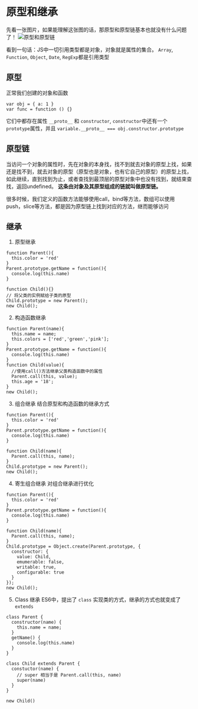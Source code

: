 # 原型和继承

先看一张图片，如果能理解这张图的话，那原型和原型链基本也就没有什么问题了！
![原型和原型链](/assets/images/proto.jpg)



看到一句话：JS中一切引用类型都是对象，对象就是属性的集合。
`Array`, `Function`, `Object`, `Date`, `RegExp`都是引用类型

## 原型
正常我们创建的对象和函数
```
var obj = { a: 1 }
var func = function () {}
```

它们中都存在属性 `__proto__` 和 `constructor`, `constructor`中还有一个 `prototype`属性，并且
`variable.__proto__ === obj.constructor.prototype`

## 原型链

当访问一个对象的属性时，先在对象的本身找，找不到就去对象的原型上找，如果还是找不到，就去对象的原型（原型也是对象，也有它自己的原型）的原型上找，如此继续，直到找到为止，或者查找到最顶层的原型对象中也没有找到，就结束查找，返回undefined。
**这条由对象及其原型组成的链就叫做原型链。**

很多时候，我们定义的函数方法能够使用call，bind等方法，数组可以使用push，slice等方法，都是因为原型链上找到对应的方法，继而能够访问

## 继承

1. 原型继承
```
function Parent(){
  this.color = 'red'
}
Parent.prototype.getName = function(){
  console.log(this.name)
}
 
function Child(){}
// 将父类的实例赋给子类的原型
Child.prototype = new Parent();
new Child();
```

2. 构造函数继承
```
function Parent(name){
  this.name = name;
  this.colors = ['red','green','pink'];
}
Parent.prototype.getName = function(){
  console.log(this.name)
}
function Child(value){
  //使用call()方法继承父类构造函数中的属性
  Parent.call(this, value);
  this.age = '18';
}
new Child();
```
3. 组合继承
结合原型和构造函数的继承方式
```
function Parent(){
  this.color = 'red'
}
Parent.prototype.getName = function(){
  console.log(this.name)
}
 
function Child(name){
  Parent.call(this, name);
}
Child.prototype = new Parent();
new Child();
```
4. 寄生组合继承
对组合继承进行优化
```
function Parent(){
  this.color = 'red'
}
Parent.prototype.getName = function(){
  console.log(this.name)
}
 
function Child(name){
  Parent.call(this, name);
}
Child.prototype = Object.create(Parent.prototype, {
  constructor: {
    value: Child,
    emumerable: false,
    writable: true,
    configurable: true
  }
});
new Child();
```

5. Class 继承
ES6中，提出了 `class` 实现类的方式，继承的方式也就变成了 `extends`
```
class Parent {
  constructor(name) {
    this.name = name;
  }
  getName() {
    console.log(this.name)
  }
}

class Child extends Parent {
  constuctor(name) {
    // super 相当于是 Parent.call(this, name)
    super(name)
  }
}

new Child()
```
